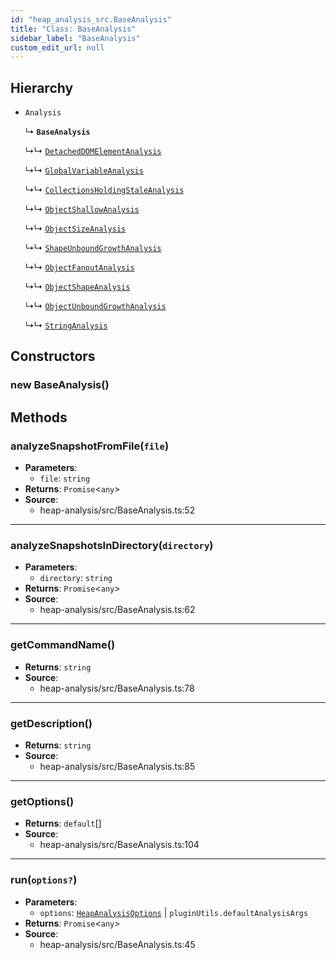 ```yaml
---
id: "heap_analysis_src.BaseAnalysis"
title: "Class: BaseAnalysis"
sidebar_label: "BaseAnalysis"
custom_edit_url: null
---
```


## Hierarchy

- `Analysis`

  ↳ **`BaseAnalysis`**

  ↳↳ [`DetachedDOMElementAnalysis`](heap_analysis_src.DetachedDOMElementAnalysis.md)

  ↳↳ [`GlobalVariableAnalysis`](heap_analysis_src.GlobalVariableAnalysis.md)

  ↳↳ [`CollectionsHoldingStaleAnalysis`](heap_analysis_src.CollectionsHoldingStaleAnalysis.md)

  ↳↳ [`ObjectShallowAnalysis`](heap_analysis_src.ObjectShallowAnalysis.md)

  ↳↳ [`ObjectSizeAnalysis`](heap_analysis_src.ObjectSizeAnalysis.md)

  ↳↳ [`ShapeUnboundGrowthAnalysis`](heap_analysis_src.ShapeUnboundGrowthAnalysis.md)

  ↳↳ [`ObjectFanoutAnalysis`](heap_analysis_src.ObjectFanoutAnalysis.md)

  ↳↳ [`ObjectShapeAnalysis`](heap_analysis_src.ObjectShapeAnalysis.md)

  ↳↳ [`ObjectUnboundGrowthAnalysis`](heap_analysis_src.ObjectUnboundGrowthAnalysis.md)

  ↳↳ [`StringAnalysis`](heap_analysis_src.StringAnalysis.md)

## Constructors

### <a id="new baseanalysis"></a>**new BaseAnalysis**()

## Methods

### <a id="analyzesnapshotfromfile"></a>**analyzeSnapshotFromFile**(`file`)

 * **Parameters**:
    * `file`: `string`
 * **Returns**: `Promise`<`any`\>
 * **Source**:
    * heap-analysis/src/BaseAnalysis.ts:52

___

### <a id="analyzesnapshotsindirectory"></a>**analyzeSnapshotsInDirectory**(`directory`)

 * **Parameters**:
    * `directory`: `string`
 * **Returns**: `Promise`<`any`\>
 * **Source**:
    * heap-analysis/src/BaseAnalysis.ts:62

___

### <a id="getcommandname"></a>**getCommandName**()

 * **Returns**: `string`
 * **Source**:
    * heap-analysis/src/BaseAnalysis.ts:78

___

### <a id="getdescription"></a>**getDescription**()

 * **Returns**: `string`
 * **Source**:
    * heap-analysis/src/BaseAnalysis.ts:85

___

### <a id="getoptions"></a>**getOptions**()

 * **Returns**: `default`[]
 * **Source**:
    * heap-analysis/src/BaseAnalysis.ts:104

___

### <a id="run"></a>**run**(`options?`)

 * **Parameters**:
    * `options`: [`HeapAnalysisOptions`](../modules/heap_analysis_src.md#heapanalysisoptions) | `pluginUtils.defaultAnalysisArgs`
 * **Returns**: `Promise`<`any`\>
 * **Source**:
    * heap-analysis/src/BaseAnalysis.ts:45
